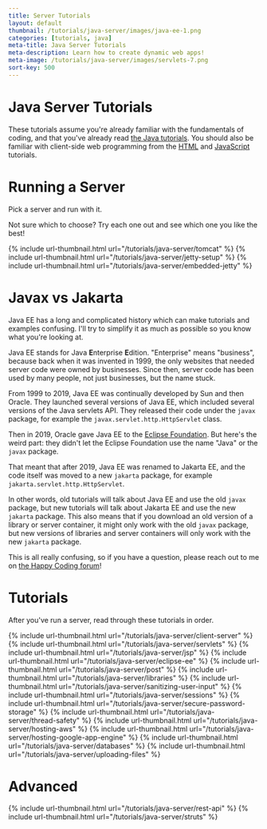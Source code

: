 ```yaml
---
title: Server Tutorials
layout: default
thumbnail: /tutorials/java-server/images/java-ee-1.png
categories: [tutorials, java]
meta-title: Java Server Tutorials
meta-description: Learn how to create dynamic web apps!
meta-image: /tutorials/java-server/images/servlets-7.png
sort-key: 500
---
```


# Java Server Tutorials

These tutorials assume you're already familiar with the fundamentals of coding, and that you've already read [the Java tutorials](/tutorials/java). You should also be familiar with client-side web programming from the [HTML](/tutorials/html) and [JavaScript](/tutorials/javascript) tutorials.

# Running a Server

Pick a server and run with it.

Not sure which to choose? Try each one out and see which one you like the best!

<div class="thumbnail-link-container">
  {% include url-thumbnail.html url="/tutorials/java-server/tomcat" %}
  {% include url-thumbnail.html url="/tutorials/java-server/jetty-setup" %}
  {% include url-thumbnail.html url="/tutorials/java-server/embedded-jetty" %}
</div>

# Javax vs Jakarta

Java EE has a long and complicated history which can make tutorials and examples confusing. I'll try to simplify it as much as possible so you know what you're looking at.

Java EE stands for Java **E**nterprise **E**dition. "Enterprise" means "business", because back when it was invented in 1999, the only websites that needed server code were owned by businesses. Since then, server code has been used by many people, not just businesses, but the name stuck.

From 1999 to 2019, Java EE was continually developed by Sun and then Oracle. They launched several versions of Java EE, which included several versions of the Java servlets API. They released their code under the `javax` package, for example the `javax.servlet.http.HttpServlet` class.

Then in 2019, Oracle gave Java EE to the [Eclipse Foundation](https://www.eclipse.org/org/foundation/). But here's the weird part: they didn't let the Eclipse Foundation use the name "Java" or the `javax` package.

That meant that after 2019, Java EE was renamed to Jakarta EE, and the code itself was moved to a new `jakarta` package, for example `jakarta.servlet.http.HttpServlet`.

In other words, old tutorials will talk about Java EE and use the old `javax` package, but new tutorials will talk about Jakarta EE and use the new `jakarta` package. This also means that if you download an old version of a library or server container, it might only work with the old `javax` package, but new versions of libraries and server containers will only work with the new `jakarta` package.

This is all really confusing, so if you have a question, please reach out to me on [the Happy Coding forum](https://forum.happycoding.io)!

# Tutorials

After you've run a server, read through these tutorials in order.

<div class="thumbnail-link-container">
{% include url-thumbnail.html url="/tutorials/java-server/client-server" %}
{% include url-thumbnail.html url="/tutorials/java-server/servlets" %}
{% include url-thumbnail.html url="/tutorials/java-server/jsp" %}
{% include url-thumbnail.html url="/tutorials/java-server/eclipse-ee" %}
{% include url-thumbnail.html url="/tutorials/java-server/post" %}
{% include url-thumbnail.html url="/tutorials/java-server/libraries" %}
{% include url-thumbnail.html url="/tutorials/java-server/sanitizing-user-input" %}
{% include url-thumbnail.html url="/tutorials/java-server/sessions" %}
{% include url-thumbnail.html url="/tutorials/java-server/secure-password-storage" %}
{% include url-thumbnail.html url="/tutorials/java-server/thread-safety" %}
{% include url-thumbnail.html url="/tutorials/java-server/hosting-aws" %}
{% include url-thumbnail.html url="/tutorials/java-server/hosting-google-app-engine" %}
{% include url-thumbnail.html url="/tutorials/java-server/databases" %}
{% include url-thumbnail.html url="/tutorials/java-server/uploading-files" %}
</div>

# Advanced

<div class="thumbnail-link-container">
{% include url-thumbnail.html url="/tutorials/java-server/rest-api" %}
{% include url-thumbnail.html url="/tutorials/java-server/struts" %}
</div>